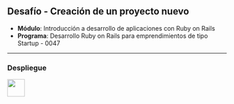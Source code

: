 ## Desafío - Creación de un proyecto nuevo

- **Módulo**: Introducción a desarrollo de aplicaciones con Ruby on Rails
- **Programa**: Desarrollo Ruby on Rails para emprendimientos de tipo Startup - 0047


---

### Despliegue


[<img src="https://fly.io/static/images/brand/logo-landscape-dark.svg" height="40">](https://portfolio-rails-d1.fly.dev/)
